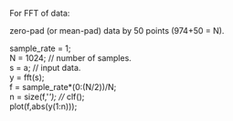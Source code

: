 For FFT of data:   

zero-pad (or mean-pad) data by 50 points (974+50 = N).  

sample_rate = 1;  
N = 1024; // number of samples.  
s = a; // input data.  
y = fft(s);  
f = sample_rate*(0:(N/2))/N;  
n = size(f,'*');  //*
clf();  
plot(f,abs(y(1:n)));  

